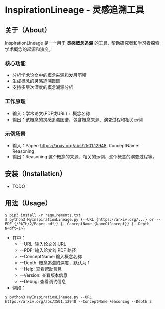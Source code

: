 # InspirationLineage - 灵感追溯工具

## 关于（About）
InspirationLineage 是一个用于 **灵感概念追溯** 的工具，帮助研究者和学习者探索学术概念的起源和演变。

### 核心功能
- 分析学术论文中的概念来源和发展历程
- 生成概念的灵感追溯图谱
- 支持多层次深度的概念溯源分析

### 工作原理
- 输入：学术论文(PDF或URL) + 概念名称
- 输出：该概念的灵感追溯图谱，包含概念来源、演变过程和相关示例

### 示例场景
- 输入：Paper: https://arxiv.org/abs/2501.12948, ConceptName: Reasoning
- 输出：Reasoning 这个概念的来源、相关的示例，这个概念的演变过程等。

## 安装（Installation）
- TODO

## 用法（Usage）
```shell
$ pip3 install -r requirements.txt
$ python3 MyInspirationLineage.py {--URL {https://arxiv.org/...} or --PDF {/PATH/2/Paper.pdf}} {--ConceptName {NameOfConcept}} {--Depth N<dft=1>}
```
- 其中：
  - --URL: 输入论文的 URL
  - --PDF: 输入论文的 PDF 路径
  - --ConceptName: 输入概念名称
  - --Depth: 概念追溯的深度，默认为 1
  - --Help: 查看帮助信息
  - --Version: 查看版本信息
  - --Debug: 查看调试信息
- 例如：
```shell
$ python3 MyInspirationLineage.py --URL https://arxiv.org/abs/2501.12948 --ConceptName Reasoning --Depth 2
```

